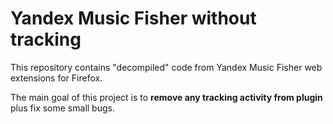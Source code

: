 # Yandex Music Fisher without tracking

This repository contains "decompiled" code from Yandex Music Fisher web extensions for Firefox.

The main goal of this project is to **remove any tracking activity from plugin** plus fix some small bugs.